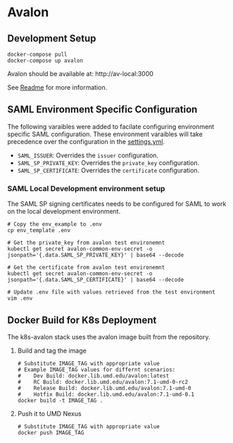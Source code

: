 # Avalon

## Development Setup

```
docker-compose pull
docker-compose up avalon
```

Avalon should be available at: http://av-local:3000

See [Readme](./README.md#Development) for more information.

## SAML Environment Specific Configuration

The following varaibles were added to facilate configuring environment
specific SAML configuration. These environment varaibles will take
precedence over the configuration in the [settings.yml](./config/settings.yml).

- `SAML_ISSUER`: Overrides the `issuer` configuration.
- `SAML_SP_PRIVATE_KEY`: Overrides the `private_key` configuration.
- `SAML_SP_CERTIFICATE`: Overrides the `certificate` configuration.

### SAML Local Development environment setup

The SAML SP signing certificates needs to be configured for SAML to work
on the local development environment.

```
# Copy the env_example to .env
cp env_template .env

# Get the private_key from avalon test environemnt
kubectl get secret avalon-common-env-secret -o jsonpath='{.data.SAML_SP_PRIVATE_KEY}' | base64 --decode

# Get the certificate from avalon test environemnt
kubectl get secret avalon-common-env-secret -o jsonpath='{.data.SAML_SP_CERTIFICATE}' | base64 --decode

# Update .env file with values retrieved from the test environment
vim .env
```

## Docker Build for K8s Deployment

The k8s-avalon stack uses the avalon image built from the repository.

1. Build and tag the image

    ```
    # Substitute IMAGE_TAG with appropriate value
    # Example IMAGE_TAG values for differnt scenarios:
    #    Dev Build: docker.lib.umd.edu/avalon:latest
    #    RC Build: docker.lib.umd.edu/avalon:7.1-umd-0-rc2
    #    Release Build: docker.lib.umd.edu/avalon:7.1-umd-0
    #    Hotfix Build: docker.lib.umd.edu/avalon:7.1-umd-0.1
    docker build -t IMAGE_TAG .
    ```

2. Push it to UMD Nexus

    ```
    # Substitute IMAGE_TAG with appropriate value
    docker push IMAGE_TAG
    ```
